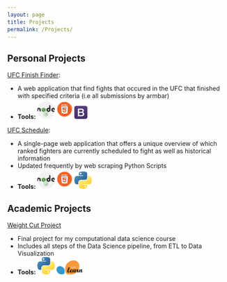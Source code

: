 ```yaml
---
layout: page
title: Projects
permalink: /Projects/
---
```


## Personal Projects

[UFC Finish Finder](http://ufc-finish-finder.herokuapp.com/):
* A web application that find fights that occured in the UFC that finished with
specified criteria (i.e all submissions by armbar)
* **Tools:** <img src="/assets/img/node.png" title="Node.js" width="40"><img src="/assets/img/html5.png" width="45" title="html5"><img src="/assets/img/bootstrap.png" width="30" title="Bootstrap">


[UFC Schedule](http://ufc-fight-schedule.herokuapp.com/):
* A single-page web application that offers a unique overview of which ranked fighters
are currently scheduled to fight as well as historical information
* Updated frequently by web scraping Python Scripts
* **Tools:** <img src="/assets/img/node.png" title="Node.js" width="40"><img src="/assets/img/html5.png" width="45" title="html5"><img src="/assets/img/python.png" width="40" title='Python'>


## Academic Projects

[Weight Cut Project](https://github.com/mitch354/MMAWeightCutProject)
* Final project for my computational data science course
* Includes all steps of the Data Science pipeline, from ETL to Data Visualization
* **Tools:** <img src="/assets/img/python.png" width="40" title='Python'> <img src="/assets/img/scikit-learn.png" width="60" title='scikit-learn'>
